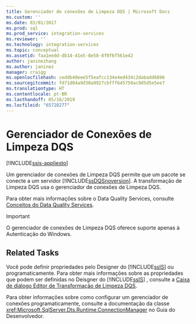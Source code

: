 ```yaml
---
title: Gerenciador de conexões de Limpeza DQS | Microsoft Docs
ms.custom: ''
ms.date: 03/01/2017
ms.prod: sql
ms.prod_service: integration-services
ms.reviewer: ''
ms.technology: integration-services
ms.topic: conceptual
ms.assetid: faa1eedd-db14-41e5-8e58-8f0f6f561e42
author: janinezhang
ms.author: janinez
manager: craigg
ms.openlocfilehash: ceddb40eee5f5eafcc134e4ed434c2dabadd6896
ms.sourcegitcommit: fd71d04a9d30a9927cbfff645750ac9d5d5e5ee7
ms.translationtype: HT
ms.contentlocale: pt-BR
ms.lasthandoff: 05/16/2019
ms.locfileid: "65728277"
---
```

# <a name="dqs-cleansing-connection-manager"></a>Gerenciador de Conexões de Limpeza DQS

[!INCLUDE[ssis-appliesto](../../includes/ssis-appliesto-ssvrpluslinux-asdb-asdw-xxx.md)]


  Um gerenciador de conexões de Limpeza DQS permite que um pacote se conecte a um servidor [!INCLUDE[ssDQSnoversion](../../includes/ssdqsnoversion-md.md)]. A transformação de Limpeza DQS usa o gerenciador de conexões de Limpeza DQS.  
  
 Para obter mais informações sobre o Data Quality Services, consulte [Conceitos do Data Quality Services](../../data-quality-services/data-quality-services-concepts.md).  
  
> [!IMPORTANT]  
>  O gerenciador de conexões de Limpeza DQS oferece suporte apenas à Autenticação do Windows.  
  
## <a name="related-tasks"></a>Related Tasks  
 Você pode definir propriedades pelo Designer do [!INCLUDE[ssIS](../../includes/ssis-md.md)] ou programaticamente. Para obter mais informações sobre as propriedades que podem ser definidas no Deisgner do [!INCLUDE[ssIS](../../includes/ssis-md.md)] , consulte a [Caixa de diálogo Editor de Transformação de Limpeza DQS](../../integration-services/data-flow/transformations/dqs-cleansing-transformation-editor-dialog-box.md).  
  
 Para obter informações sobre como configurar um gerenciador de conexões programaticamente, consulte a documentação da classe <xref:Microsoft.SqlServer.Dts.Runtime.ConnectionManager> no Guia do Desenvolvedor.  
  
  
